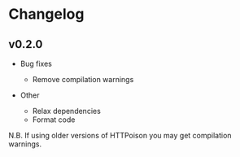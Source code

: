 # Changelog

## v0.2.0

* Bug fixes
  * Remove compilation warnings

* Other
  * Relax dependencies
  * Format code

N.B. If using older versions of HTTPoison you may get compilation warnings.
